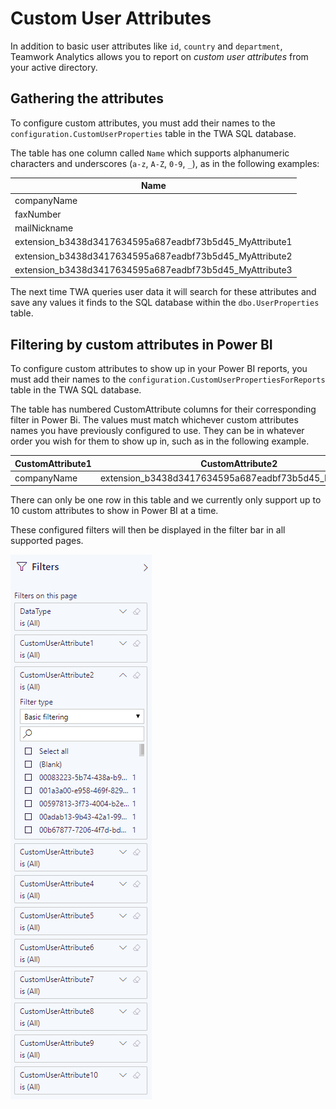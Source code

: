 # Custom User Attributes

In addition to basic user attributes like `id`, `country` and `department`, Teamwork Analytics allows you to report on _custom user attributes_ from your active directory.

## Gathering the attributes

To configure custom attributes, you must add their names to the `configuration.CustomUserProperties` table in the TWA SQL database.

The table has one column called `Name` which supports alphanumeric characters and underscores (`a-z`, `A-Z`, `0-9`, `_`), as in the following examples:

| Name |
| ---- |
| companyName |
| faxNumber |
| mailNickname |
| extension_b3438d3417634595a687eadbf73b5d45_MyAttribute1 |
| extension_b3438d3417634595a687eadbf73b5d45_MyAttribute2 |
| extension_b3438d3417634595a687eadbf73b5d45_MyAttribute3 |


The next time TWA queries user data it will search for these attributes and save any values it finds to the SQL database within the `dbo.UserProperties` table.

## Filtering by custom attributes in Power BI

To configure custom attributes to show up in your Power BI reports, you must add their names to the `configuration.CustomUserPropertiesForReports` table in the TWA SQL database.

The table has numbered CustomAttribute columns for their corresponding filter in Power Bi. The values must match whichever custom attributes names you have previously configured to use. They can be in whatever order you wish for them to show up in, such as in the following example. 

| CustomAttribute1 | CustomAttribute2 | CustomAttribute3 | etc.. |
| --- | --- | --- | --- |
| companyName | extension_b3438d3417634595a687eadbf73b5d45_MyAttribute2 | faxNumber

There can only be one row in this table and we currently only support up to 10 custom attributes to show in Power BI at a time.

These configured filters will then be displayed in the filter bar in all supported pages.

![CustomUserAttributesFilterBar](images/CustomUserAttributesFilterBar.png)